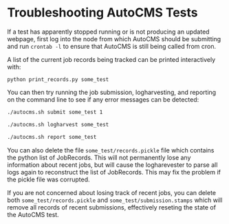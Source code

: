 # Troubleshooting AutoCMS Tests

If a test has apparently stopped running or is not producing an 
updated webpage, first log into the node from which AutoCMS should
be submitting and run `crontab -l` to ensure that AutoCMS is still
being called from cron.

A list of the current job records being tracked can be 
printed interactively with:

    python print_records.py some_test

You can then try running the job submission, logharvesting, and 
reporting on the command line to see if any error messages 
can be detected:

```bash
./autocms.sh submit some_test 1

./autocms.sh logharvest some_test

./autocms.sh report some_test
```

You can also delete the file `some_test/records.pickle` file which 
contains the python list of JobRecords. This will not permanently 
lose any information about recent jobs, but will cause the logharevester
to parse all logs again to reconstruct the list of JobRecords.
This may fix the problem if the pickle file was corrupted.

If you are not concerned about losing track of recent jobs, you can delete
both `some_test/records.pickle` and `some_test/submission.stamps` which
will remove all records of recent submissions, effectively reseting the
state of the AutoCMS test.

 
